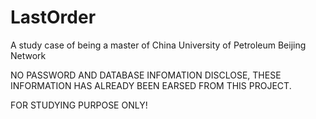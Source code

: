 # LastOrder


A study case of being a master of China University of Petroleum Beijing Network

NO PASSWORD AND DATABASE INFOMATION DISCLOSE, THESE INFORMATION HAS ALREADY BEEN EARSED FROM THIS PROJECT.

FOR STUDYING PURPOSE ONLY!